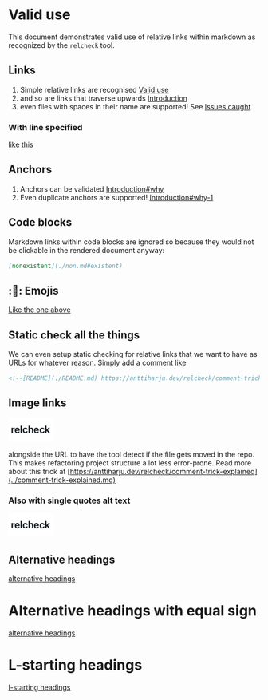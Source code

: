 # Valid use

This document demonstrates valid use of relative links within markdown as recognized by the `relcheck` tool.

## Links

1. Simple relative links are recognised [Valid use](./valid-use.md)
2. and so are links that traverse upwards [Introduction](../README.md)
3. even files with spaces in their name are supported! See [Issues caught](./issues%20caught.markdown)

### With line specified

[like this](./valid-use.md#L5)

## Anchors

1. Anchors can be validated [Introduction#why](../README.md#why)
2. Even duplicate anchors are supported! [Introduction#why-1](../README.md#why-1)

## Code blocks

Markdown links within code blocks are ignored so because they would not be clickable in the rendered document anyway:

```md
[nonexistent](./non.md#existent)
```

## ::nut_and_bolt:: Emojis

[Like the one above](./valid-use.md#nut_and_bolt-emojis)

## Static check all the things

We can even setup static checking for relative links that we want to have as URLs for whatever reason. Simply add a comment like

```md
<!--[README](./README.md) https://anttiharju.dev/relcheck/comment-trick-explained -->
```

## Image links

![relcheck](../relcheck.png "alt text")

alongside the URL to have the tool detect if the file gets moved in the repo. This makes refactoring project structure a lot less error-prone. Read more about this trick at [https://anttiharju.dev/relcheck/comment-trick-explained](../comment-trick-explained.md)

### Also with single quotes alt text

<!-- prettier-ignore -->
![relcheck](../relcheck.png 'alt text')

<!-- prettier-ignore-start -->
Alternative headings
---
<!-- prettier-ignore-end -->

[alternative headings](./valid-use.md#alternative-headings)

<!-- prettier-ignore-start -->
Alternative headings with equal sign
===
<!-- prettier-ignore-end -->

[alternative headings](./valid-use.md#alternative-headings-with-equal-sign)

# L-starting headings

[l-starting headings](./valid-use.md#L-starting-headings)
